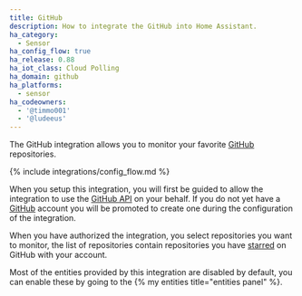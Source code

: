 ```yaml
---
title: GitHub
description: How to integrate the GitHub into Home Assistant.
ha_category:
  - Sensor
ha_config_flow: true
ha_release: 0.88
ha_iot_class: Cloud Polling
ha_domain: github
ha_platforms:
  - sensor
ha_codeowners:
  - '@timmo001'
  - '@ludeeus'
---
```


The GitHub integration allows you to monitor your favorite [GitHub][github] repositories.

{% include integrations/config_flow.md %}

When you setup this integration, you will first be guided to allow the integration to use the [GitHub API][github_api] on your behalf. If you do not yet have a [GitHub][github] account you will be promoted to create one during the configuration of the integration.

When you have authorized the integration, you select repositories you want to monitor, the list of repositories contain repositories you have [starred][github_starred] on GitHub with your account.

Most of the entities provided by this integration are disabled by default, you can enable these by going to the {% my entities title="entities panel" %}.

[github]: https://github.com/
[github_api]: https://docs.github.com/en/rest
[github_starred]: https://github.com/stars
